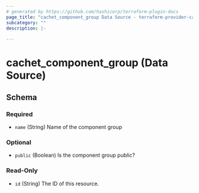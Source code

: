 ```yaml
---
# generated by https://github.com/hashicorp/terraform-plugin-docs
page_title: "cachet_component_group Data Source - terraform-provider-cachet"
subcategory: ""
description: |-
  
---
```


# cachet_component_group (Data Source)





<!-- schema generated by tfplugindocs -->
## Schema

### Required

- `name` (String) Name of the component group

### Optional

- `public` (Boolean) Is the component group public?

### Read-Only

- `id` (String) The ID of this resource.


